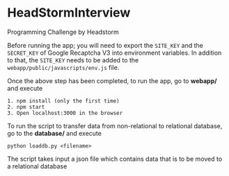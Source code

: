 # HeadStormInterview
Programming Challenge by Headstorm

Before running the app; you will need to export the `SITE_KEY` and the `SECRET_KEY` of Google Recaptcha V3 into environment variables. In addition to that,  the `SITE_KEY` needs to be added to the `webapp/public/javascripts/env.js` file.

Once the above step has been completed, to run the app, go to **webapp/**  and execute 
    
    1. npm install (only the first time)
    2. npm start
    3. Open localhost:3000 in the browser

To run the script to transfer data from non-relational to relational database, go to the **database/** and execute
  
	python loaddb.py <filename> 

The script takes input a json file which contains data that is to be moved to a relational database
